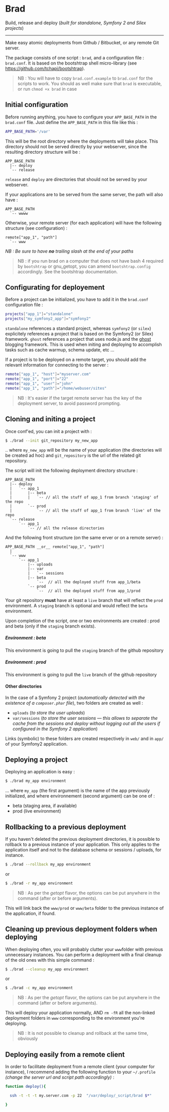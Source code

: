 # Brad

Build, release and deploy
(_built for standalone, Symfony 2 and Silex projects_)

- - -

Make easy atomic deployments from Github / Bitbucket, or any remote Git server.

The package consists of one script : `brad`, and a configuration file : `brad.conf`.
It is based on the bootshtrap shell micro-library (see https://github.com/tchapi/bootshtrap).

> NB : You will have to copy `brad.conf.example` to `brad.conf` for the scripts to work. You should as well make sure that `brad` is executable, or run `chmod +x brad` in case

## Initial configuration

Before running anything, you have to configure your `APP_BASE_PATH` in the `brad.conf` file. Just define the `APP_BASE_PATH` in this file like this :

```bash
APP_BASE_PATH='/var'
```

This will be the root directory where the deployments will take place. This directory should not be served directly by your webserver, since the resulting directory structure will be :

```
APP_BASE_PATH
  |-- deploy
  `-- release
```

`release` and `deploy` are directories that should not be served by your webserver.

If your applications are to be served from the same server, the path will also have :

```
APP_BASE_PATH
  `-- wwww
```

Otherwise, your remote server (for each application) will have the following structure (see configuration) :

```
remote["app_1", "path"]
  `-- www
```

_NB : Be sure to have **no** trailing slash at the end of your paths_

> NB : if you run brad on a computer that does not have bash 4 required by `bootshtrap` or gnu_getopt, you can amend `bootshtrap.config` accordingly. See the bootshtrap documentation.

## Configurating for deployement

Before a project can be initialized, you have to add it in the `brad.conf` configuration file :

```bash
projects["app_1"]="standalone"
projects["my_symfony2_app"]="symfony2"
```          

`standalone` references a standard project, whereas `symfony2` (or `silex`) explicitely references a project that is based on the Symfony2 (or Silex) framework. 
`ghost` references a project that uses node.js and the [ghost](ghost.org) blogging framework.
This is used when initing and deploying to accomplish tasks such as cache warmup, schema update, etc ...

If a project is to be deployed on a remote target, you should add the relevant information for connecting to the server :

```bash
remote["app_1", "host"]="myserver.com"
remote["app_1", "port"]="22"
remote["app_1", "user"]="john"
remote["app_1", "path"]="/home/webuser/sites"
```                  

> NB : It's easier if the target remote server has the key of the deployment server, to avoid password prompting.

## Cloning and initing a project

Once conf'ed, you can init a project with :

```bash
$ ./brad --init git_repository my_new_app 
```

.. where `my_new_app` will be the name of your application (the directories will be created ad hoc) and `git_repository` is the url of the related git repository.

The script will init the following deployment directory structure :

```
APP_BASE_PATH
  |-- deploy
  |   `-- app_1
  |       |-- beta
  |       |   `-- // all the stuff of app_1 from branch 'staging' of the repo
  |       `-- prod
  |           `-- // all the stuff of app_1 from branch 'live' of the repo
  `-- release
      `-- app_1
          `-- // all the release directories
```

And the following front structure (on the same erver or on a remote server) :

```
APP_BASE_PATH __or__ remote["app_1", "path"]
  |
  `-- www
      `-- app_1
          |-- uploads
          |-- var
          |   `-- sessions 
          |-- beta
              `--  // all the deployed stuff from app_1/beta
          `-- prod
              `--  // all the deployed stuff from app_1/prod
```

Your git repository **must** have at least a `live` branch that will reflect the `prod` environment. A `staging` branch is optional and would reflect the `beta` environment.

Upon completion of the script, one or two environments are created : prod and beta (only if the `staging` branch exists).

##### Environment : beta

This environment is going to pull the `staging` branch of the github repository

##### Environment : prod

This environment is going to pull the `live` branch of the github repository

#### Other directories

In the case of a Symfony 2 project (_automatically detected with the existence of a `composer.phar` file_), two folders are created as well :

  - `uploads` (_to store the user uploads_)
  - `var/sessions` (_to store the user sessions — this allows to separate the cache from the sessions and deploy without logging out all the users if configured in the Symfony 2 application_)

Links (symbolic) to these folders are created respectively in `web/` and in `app/` of your Symfony2 application.

## Deploying a project

Deploying an application is easy :

```bash
$ ./brad my_app environment
```

... where `my_app` (the first argument) is the name of the app previously initialized, and where environnement (second argument) can be one of :

  - beta (staging area, if available)
  - prod (live environment)

## Rollbacking to a previous deployment

If you haven't deleted the previous deployment directories, it is possible to rollback to a previous instance of your application. This only applies to the application itself and not to the database schema or sessions / uploads, for instance.

```bash
$ ./brad --rollback my_app environment
```
or 
```bash
$ ./brad -r my_app environment
```

> NB : As per the _getopt_ flavor, the options can be put anywhere in the command (after or before arguments).

This will link back the `www/prod` or `www/beta` folder to the previous instance of the application, if found.

## Cleaning up previous deployment folders when deploying

When deploying often, you will probably clutter your `www`folder with previous unnecessary instances. You can perform a deployment with a final cleanup of the old ones with this simple command :

```bash
$ ./brad --cleanup my_app environment
```
or

```bash
$ ./brad -c my_app environment
```

> NB : As per the _getopt_ flavor, the options can be put anywhere in the command (after or before arguments).

This will deploy your application normally, AND `rm -fR` all the non-linked deployment folders in `www` corresponding to the environment you're deploying.

> NB : It is not possible to cleanup and rollback at the same time, obviously

## Deploying easily from a remote client

In order to facilitate deployment from a remote client (your computer for instance), I recommend adding the following function to your `~/.profile` _(change the server url and script path accordingly)_ :

```bash
function deploy(){

  ssh -t -t -t my.server.com -p 22  "/var/deploy/_script/brad $*"

}
```
